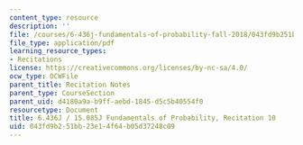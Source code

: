 ```yaml
---
content_type: resource
description: ''
file: /courses/6-436j-fundamentals-of-probability-fall-2018/043fd9b251bb23e14f64b05d37248c09_MIT6_436JF18_rec10.pdf
file_type: application/pdf
learning_resource_types:
- Recitations
license: https://creativecommons.org/licenses/by-nc-sa/4.0/
ocw_type: OCWFile
parent_title: Recitation Notes
parent_type: CourseSection
parent_uid: d4180a9a-b9ff-aebd-1845-d5c5b40554f0
resourcetype: Document
title: 6.436J / 15.085J Fundamentals of Probability, Recitation 10
uid: 043fd9b2-51bb-23e1-4f64-b05d37248c09
---
```

